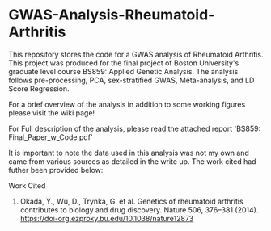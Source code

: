 # GWAS-Analysis-Rheumatoid-Arthritis
This repository stores the code for a GWAS analysis of Rheumatoid Arthritis. This project was produced for the final project of Boston University's graduate level course BS859: Applied Genetic Analysis. The analysis follows pre-processing, PCA, sex-stratified GWAS, Meta-analysis, and LD Score Regression.

For a brief overview of the analysis in addition to some working figures please visit the wiki page!

For Full description of the analysis, please read the attached report 'BS859: Final_Paper_w_Code.pdf'
 
It is important to note the data used in this analysis was not my own and came from various sources as detailed in the write up. The work cited had futher been provided below:

Work Cited
1. Okada, Y., Wu, D., Trynka, G. et al. Genetics of rheumatoid arthritis contributes to biology and drug discovery. Nature 506, 376–381 (2014). https://doi-org.ezproxy.bu.edu/10.1038/nature12873
